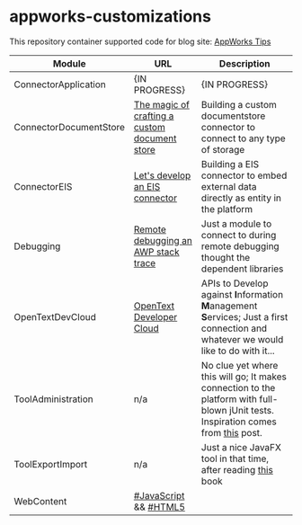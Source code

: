 # appworks-customizations

This repository container supported code for blog site: [AppWorks Tips](https://appworks-tips.com)

| Module                 | URL                                                                                                                                      | Description                                                                                                                                                                                     |
|------------------------|------------------------------------------------------------------------------------------------------------------------------------------|-------------------------------------------------------------------------------------------------------------------------------------------------------------------------------------------------|
| ConnectorApplication   | {IN PROGRESS}                                                                                                                            | {IN PROGRESS}                                                                                                                                                                                   |
| ConnectorDocumentStore | [The magic of crafting a custom document store](https://appworks-tips.com/2021/04/02/091_the_magic_of_crafting_a_custom_document_store/) | Building a custom documentstore connector to connect to any type of storage                                                                                                                     |
| ConnectorEIS           | [Let's develop an EIS connector](https://appworks-tips.com/2020/11/06/071_lets_develop_an_eis_connector/)                                | Building a EIS connector to embed external data directly as entity in the platform                                                                                                              |
| Debugging              | [Remote debugging an AWP stack trace](https://appworks-tips.com/2022/12/30/162_remote_debugging_an_awp_stack_trace/)                     | Just a module to connect to during remote debugging thought the dependent libraries                                                                                                             |
| OpenTextDevCloud       | [OpenText Developer Cloud](https://developer.opentext.com/)                                                                              | APIs to Develop against **I**nformation **M**anagement **S**ervices; Just a first connection and whatever we would like to do with it...                                                        |
| ToolAdministration     | n/a                                                                                                                                      | No clue yet where this will go; It makes connection to the platform with full-blown jUnit tests. Inspiration comes from [this](https://appworks-tips.com/2023/06/16/181_run_javaui_tool/) post. |
| ToolExportImport       | n/a                                                                                                                                      | Just a nice JavaFX tool in that time, after reading [this](https://www.amazon.com/Driven-Object-Modeling-UMLTheory-Practice/dp/1590597745) book                                                 |
| WebContent             | [#JavaScript](https://appworks-tips.com/tags/JavaScript/) && [#HTML5](https://appworks-tips.com/tags/HTML5/)                             |                                                                                                                                                                                                 |
